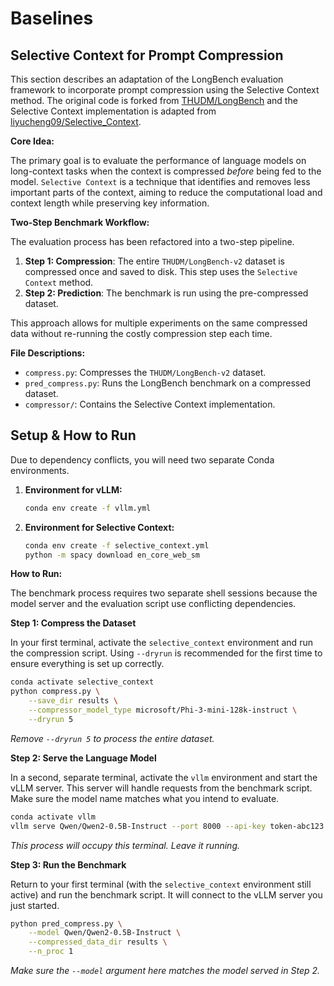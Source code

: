 # Baselines

## Selective Context for Prompt Compression

This section describes an adaptation of the LongBench evaluation framework to incorporate prompt compression using the Selective Context method. The original code is forked from [THUDM/LongBench](https://github.com/THUDM/LongBench) and the Selective Context implementation is adapted from [liyucheng09/Selective_Context](https://github.com/liyucheng09/Selective_Context).

**Core Idea:**

The primary goal is to evaluate the performance of language models on long-context tasks when the context is compressed *before* being fed to the model. `Selective Context` is a technique that identifies and removes less important parts of the context, aiming to reduce the computational load and context length while preserving key information.

**Two-Step Benchmark Workflow:**

The evaluation process has been refactored into a two-step pipeline.

1.  **Step 1: Compression**: The entire `THUDM/LongBench-v2` dataset is compressed once and saved to disk. This step uses the `Selective Context` method.
2.  **Step 2: Prediction**: The benchmark is run using the pre-compressed dataset.

This approach allows for multiple experiments on the same compressed data without re-running the costly compression step each time.

**File Descriptions:**

*   `compress.py`: Compresses the `THUDM/LongBench-v2` dataset.
*   `pred_compress.py`: Runs the LongBench benchmark on a compressed dataset.
*   `compressor/`: Contains the Selective Context implementation.

## Setup & How to Run

Due to dependency conflicts, you will need two separate Conda environments.

1.  **Environment for vLLM:**
    ```bash
    conda env create -f vllm.yml
    ```

2.  **Environment for Selective Context:**
    ```bash
    conda env create -f selective_context.yml
    python -m spacy download en_core_web_sm
    ```

**How to Run:**

The benchmark process requires two separate shell sessions because the model server and the evaluation script use conflicting dependencies.

**Step 1: Compress the Dataset**

In your first terminal, activate the `selective_context` environment and run the compression script. Using `--dryrun` is recommended for the first time to ensure everything is set up correctly.

```bash
conda activate selective_context
python compress.py \
    --save_dir results \
    --compressor_model_type microsoft/Phi-3-mini-128k-instruct \
    --dryrun 5
```
*Remove `--dryrun 5` to process the entire dataset.*

**Step 2: Serve the Language Model**

In a second, separate terminal, activate the `vllm` environment and start the vLLM server. This server will handle requests from the benchmark script. Make sure the model name matches what you intend to evaluate.

```bash
conda activate vllm
vllm serve Qwen/Qwen2-0.5B-Instruct --port 8000 --api-key token-abc123
```
*This process will occupy this terminal. Leave it running.*

**Step 3: Run the Benchmark**

Return to your first terminal (with the `selective_context` environment still active) and run the benchmark script. It will connect to the vLLM server you just started.

```bash
python pred_compress.py \
    --model Qwen/Qwen2-0.5B-Instruct \
    --compressed_data_dir results \
    --n_proc 1
```
*Make sure the `--model` argument here matches the model served in Step 2.*
